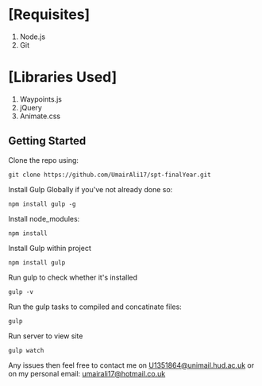 # [Requisites]

1. Node.js
2. Git

# [Libraries Used]

1. Waypoints.js
2. jQuery
3. Animate.css

## Getting Started

Clone the repo using:

```git
git clone https://github.com/UmairAli17/spt-finalYear.git
```

Install Gulp Globally if you've not already done so:
```npm
npm install gulp -g
```

Install node_modules:
```npm
npm install
```

Install Gulp within project
```
npm install gulp
```

Run gulp to check whether it's installed
```npm
gulp -v
```

Run the gulp tasks to compiled and concatinate files:
```npm
gulp
```

Run server to view site
```npm
gulp watch
```

Any issues then feel free to contact me on U1351864@unimail.hud.ac.uk or on my personal email: umairali17@hotmail.co.uk

